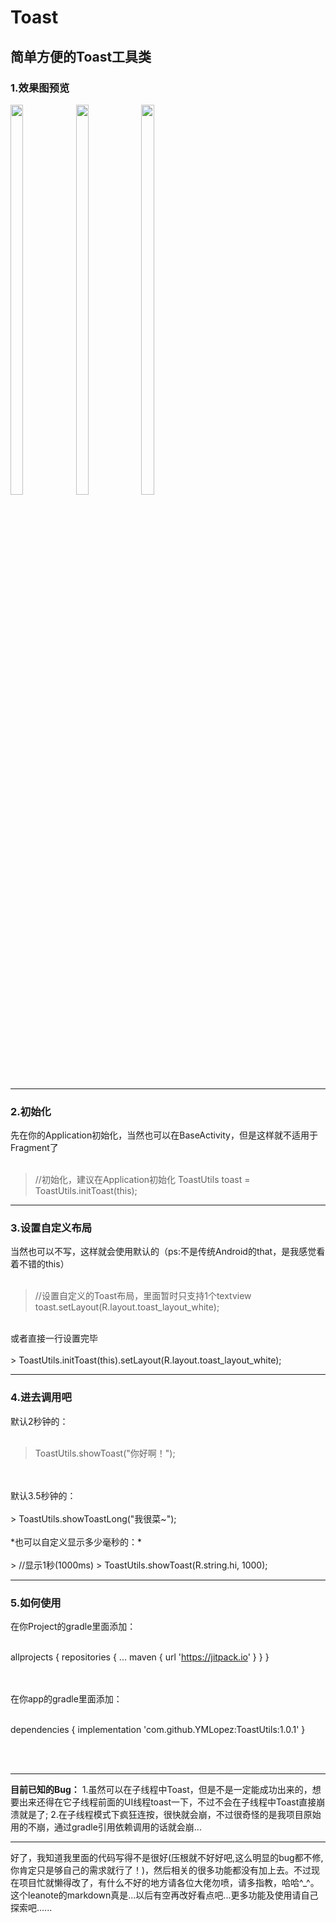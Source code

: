 # Toast
简单方便的Toast工具类
----------

### **1.效果图预览**

<img src="https://github.com/YMLopez/TheTest/blob/master/0.jpg" width="20%" height="40%" />

<img src="https://github.com/YMLopez/TheTest/blob/master/1.jpg" width="20%" height="40%" />

<img src="https://github.com/YMLopez/TheTest/blob/master/2.jpg" width="20%" height="40%" />

----------


### **2.初始化**
先在你的Application初始化，当然也可以在BaseActivity，但是这样就不适用于Fragment了
</br>
</br>
> //初始化，建议在Application初始化
> ToastUtils toast = ToastUtils.initToast(this);

----------

### **3.设置自定义布局**
当然也可以不写，这样就会使用默认的（ps:不是传统Android的that，是我感觉看着不错的this）
</br>
</br>
>//设置自定义的Toast布局，里面暂时只支持1个textview
> toast.setLayout(R.layout.toast_layout_white);

</br>
或者直接一行设置完毕
</br>
</br>
> ToastUtils.initToast(this).setLayout(R.layout.toast_layout_white);

----------

### **4.进去调用吧**
默认2秒钟的：
</br>
</br>
> ToastUtils.showToast("你好啊！");

</br>
</br>
默认3.5秒钟的：
</br>
</br>
> ToastUtils.showToastLong("我很菜~");

</br>
</br>*也可以自定义显示多少毫秒的：*
</br>
</br>
> //显示1秒(1000ms) 
> ToastUtils.showToast(R.string.hi, 1000);

</br>

----------

### **5.如何使用**
在你Project的gradle里面添加：
</br></br>

allprojects {
		repositories {
			...
			maven { url 'https://jitpack.io' }
		}
	}

</br>
</br>
在你app的gradle里面添加：
</br></br>

dependencies {
	        implementation 'com.github.YMLopez:ToastUtils:1.0.1'
	}

</br></br>

----------

**目前已知的Bug：**
1.虽然可以在子线程中Toast，但是不是一定能成功出来的，想要出来还得在它子线程前面的UI线程toast一下，不过不会在子线程中Toast直接崩溃就是了;
2.在子线程模式下疯狂连按，很快就会崩，不过很奇怪的是我项目原始用的不崩，通过gradle引用依赖调用的话就会崩...

----------


好了，我知道我里面的代码写得不是很好(压根就不好好吧,这么明显的bug都不修,你肯定只是够自己的需求就行了！)，然后相关的很多功能都没有加上去。不过现在项目忙就懒得改了，有什么不好的地方请各位大佬勿喷，请多指教，哈哈^_^。这个leanote的markdown真是...以后有空再改好看点吧...更多功能及使用请自己探索吧......





